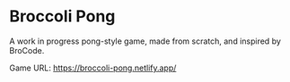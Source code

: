 # Broccoli Pong
A work in progress pong-style game, made from scratch, and inspired by BroCode. 

Game URL: https://broccoli-pong.netlify.app/
